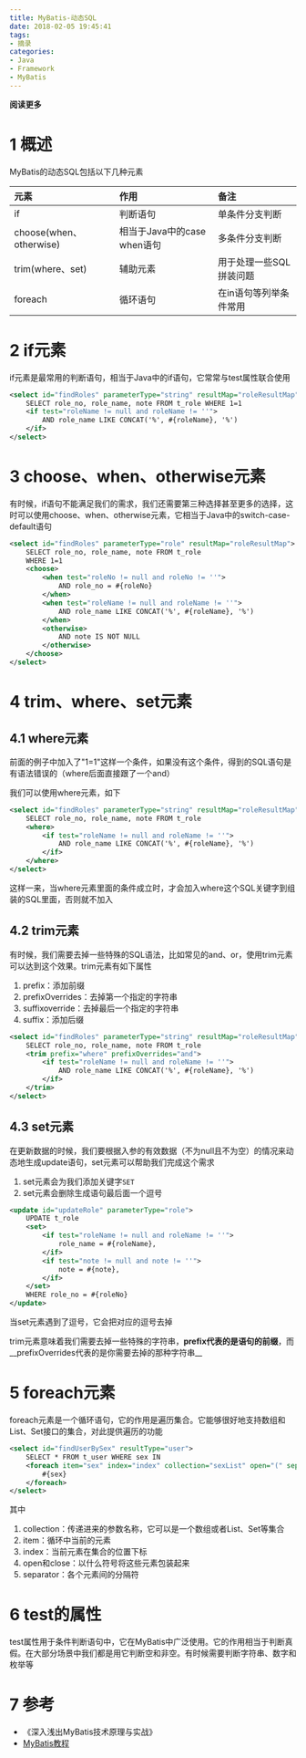 ```yaml
---
title: MyBatis-动态SQL
date: 2018-02-05 19:45:41
tags: 
- 摘录
categories: 
- Java
- Framework
- MyBatis
---
```


__阅读更多__

<!--more-->

# 1 概述

MyBatis的动态SQL包括以下几种元素

| 元素 | 作用 | 备注 |
|:--|:--|:--|
| if | 判断语句 | 单条件分支判断 |
| choose(when、otherwise) | 相当于Java中的case when语句 | 多条件分支判断 |
| trim(where、set) | 辅助元素 | 用于处理一些SQL拼装问题 |
| foreach | 循环语句 | 在in语句等列举条件常用 |

# 2 if元素

if元素是最常用的判断语句，相当于Java中的if语句，它常常与test属性联合使用

```xml
<select id="findRoles" parameterType="string" resultMap="roleResultMap">
    SELECT role_no, role_name, note FROM t_role WHERE 1=1
    <if test="roleName != null and roleName != ''">
        AND role_name LIKE CONCAT('%', #{roleName}, '%')
    </if>
</select>
```

# 3 choose、when、otherwise元素

有时候，if语句不能满足我们的需求，我们还需要第三种选择甚至更多的选择，这时可以使用choose、when、otherwise元素，它相当于Java中的switch-case-default语句

```xml
<select id="findRoles" parameterType="role" resultMap="roleResultMap">
    SELECT role_no, role_name, note FROM t_role
    WHERE 1=1
    <choose>
        <when test="roleNo != null and roleNo != ''">
            AND role_no = #{roleNo}
        </when>
        <when test="roleName != null and roleName != ''">
            AND role_name LIKE CONCAT('%', #{roleName}, '%')
        </when>
        <otherwise>
            AND note IS NOT NULL
        </otherwise>
    </choose>
</select>
```

# 4 trim、where、set元素

## 4.1 where元素

前面的例子中加入了"1=1"这样一个条件，如果没有这个条件，得到的SQL语句是有语法错误的（where后面直接跟了一个and）

我们可以使用where元素，如下

```xml
<select id="findRoles" parameterType="string" resultMap="roleResultMap">
    SELECT role_no, role_name, note FROM t_role
    <where>
        <if test="roleName != null and roleName != ''">
            AND role_name LIKE CONCAT('%', #{roleName}, '%')
        </if>
    </where>
</select>
```

这样一来，当where元素里面的条件成立时，才会加入where这个SQL关键字到组装的SQL里面，否则就不加入

## 4.2 trim元素

有时候，我们需要去掉一些特殊的SQL语法，比如常见的and、or，使用trim元素可以达到这个效果。trim元素有如下属性

1. prefix：添加前缀
1. prefixOverrides：去掉第一个指定的字符串
1. suffixoverride：去掉最后一个指定的字符串
1. suffix：添加后缀

```xml
<select id="findRoles" parameterType="string" resultMap="roleResultMap">
    SELECT role_no, role_name, note FROM t_role
    <trim prefix="where" prefixOverrides="and">
        <if test="roleName != null and roleName != ''">
            AND role_name LIKE CONCAT('%', #{roleName}, '%')
        </if>
    </trim>
</select>
```

## 4.3 set元素

在更新数据的时候，我们要根据入参的有效数据（不为null且不为空）的情况来动态地生成update语句，set元素可以帮助我们完成这个需求

1. set元素会为我们添加关键字`SET`
1. set元素会删除生成语句最后面一个逗号

```xml
<update id="updateRole" parameterType="role">
    UPDATE t_role
    <set>
        <if test="roleName != null and roleName != ''">
            role_name = #{roleName},
        </if>
        <if test="note != null and note != ''">
            note = #{note},
        </if>
    </set>
    WHERE role_no = #{roleNo}
</update>
```

当set元素遇到了逗号，它会把对应的逗号去掉

trim元素意味着我们需要去掉一些特殊的字符串，__prefix代表的是语句的前缀__，而__prefixOverrides代表的是你需要去掉的那种字符串__

# 5 foreach元素

foreach元素是一个循环语句，它的作用是遍历集合。它能够很好地支持数组和List、Set接口的集合，对此提供遍历的功能

```xml
<select id="findUserBySex" resultType="user">
    SELECT * FROM t_user WHERE sex IN
    <foreach item="sex" index="index" collection="sexList" open="(" separator="," close=")">
        #{sex}
    </foreach>
</select>
```

其中

1. collection：传递进来的参数名称，它可以是一个数组或者List、Set等集合
1. item：循环中当前的元素
1. index：当前元素在集合的位置下标
1. open和close：以什么符号将这些元素包装起来
1. separator：各个元素间的分隔符

# 6 test的属性

test属性用于条件判断语句中，它在MyBatis中广泛使用。它的作用相当于判断真假。在大部分场景中我们都是用它判断空和非空。有时候需要判断字符串、数字和枚举等

# 7 参考

* 《深入浅出MyBatis技术原理与实战》
* [MyBatis教程](http://www.mybatis.org/mybatis-3/zh/index.html)
